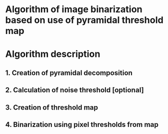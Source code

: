 # Algorithm of image binarization based on use of pyramidal threshold map

# Algorithm description
## 1. Creation of pyramidal decomposition

## 2. Calculation of noise threshold [optional]

## 3. Creation of threshold map

## 4. Binarization using pixel thresholds from map
